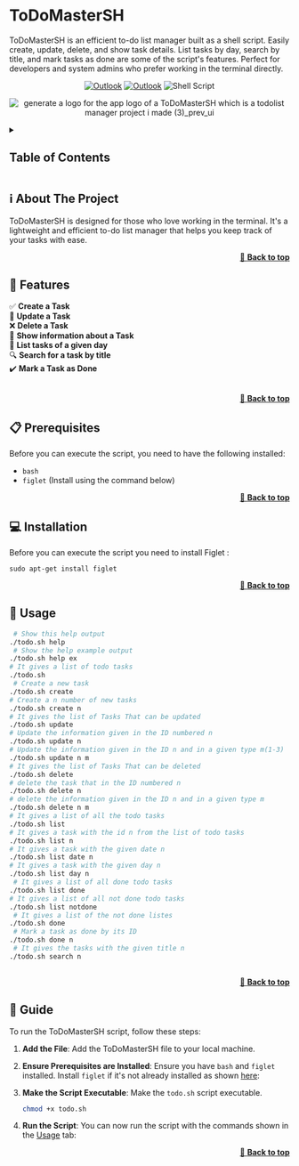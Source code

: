 # ToDoMasterSH 
ToDoMasterSH is an efficient to-do list manager built as a shell script. Easily create, update, delete, and show task details. List tasks by day, search by title, and mark tasks as done are some of the script's features. Perfect for developers and system admins who prefer working in the terminal directly. 

<div align="center">

[![Outlook](https://img.shields.io/badge/Microsoft_Outlook-0078D4?style=for-the-badge&logo=microsoft-outlook&logoColor=white)](mailto:fadi.bahtat@uir.ac.ma) 
[![Outlook](https://img.shields.io/badge/Microsoft_Outlook-0078D4?style=for-the-badge&logo=microsoft-outlook&logoColor=white)](mailto:saad.benmoussa@uir.ac.ma) 
![Shell Script](https://img.shields.io/badge/shell_script-%23121011.svg?style=for-the-badge&logo=gnu-bash&logoColor=white)

</div>

<div align="center">
  
  ![generate a logo for the app logo of a ToDoMasterSH which is a todolist manager project i made (3)_prev_ui](https://github.com/NotEmcee/ToDoMasterSH/assets/161209088/c91da679-8f7f-4e4b-b250-13669b69d452)


</div>

<details>
  <summary><h2> Table of Contents </h2></summary>
  <ul>
    <li><a href="#about-the-project">ℹ About The Project</a></li>
    <li><a href="#features">🚀 Features</a></li>
    <li><a href="#prerequisites">📋 Prerequisites</a></li>
    <li><a href="#installation">💻 Installation</a></li>
    <li><a href="#usage">📖 Usage</a></li>
    <li><a href="#guide">📝 Guide</a></li>
  </ul>
</details>




<h2 id="about-the-project"> ℹ About The Project </h2>

ToDoMasterSH is designed for those who love working in the terminal. It's a lightweight and efficient to-do list manager that helps you keep track of your tasks with ease.

<div align="right">
  
  [🔼 **Back to top**](#ToDoMasterSH)
  
  </div>

<h2 id="features"> 🚀 Features </h2>

✅ **Create a Task**  <br/>
📝 **Update a Task**  <br/>
❌ **Delete a Task**  <br/>
📄 **Show information about a Task** <br/>
📅 **List tasks of a given day** <br/>
🔍 **Search for a task by title** <br/>
✔️ **Mark a Task as Done** <br/><br/>

<div align="right">
  
  [🔼 **Back to top**](#ToDoMasterSH)
  
  </div>


  <h2 id="prerequisites"> 📋 Prerequisites </h2>

Before you can execute the script, you need to have the following installed:
- `bash`
- `figlet` (Install using the command below)

<div align="right">
  
  [🔼 **Back to top**](#ToDoMasterSH)
  
  </div>


<h2 id="installation"> 💻 Installation </h2>

Before you can execute the script you need to install Figlet :
```bach
sudo apt-get install figlet
```

<div align="right">
  
  [🔼 **Back to top**](#ToDoMasterSH)
  
  </div>


<h2 id="usage"> 📖 Usage </h2>


```bash
 # Show this help output        
./todo.sh help
 # Show the help example output            
./todo.sh help ex  
# It gives a list of todo tasks
./todo.sh
 # Create a new task
./todo.sh create
# Create a n number of new tasks               
./todo.sh create n
# It gives the list of Tasks That can be updated             
./todo.sh update
# Update the information given in the ID numbered n                 
./todo.sh update n
# Update the information given in the ID n and in a given type m(1-3)          
./todo.sh update n m
# It gives the list of Tasks That can be deleted          
./todo.sh delete
# delete the task that in the ID numbered n               
./todo.sh delete n
# delete the information given in the ID n and in a given type m            
./todo.sh delete n m
# It gives a list of all the todo tasks            
./todo.sh list
# It gives a task with the id n from the list of todo tasks               
./todo.sh list n
# It gives a task with the given date n             
./todo.sh list date n
# It gives a task with the given day n       
./todo.sh list day n
 # It gives a list of all done todo tasks
./todo.sh list done
# It gives a list of all not done todo tasks
./todo.sh list notdone
 # It gives a list of the not done listes          
./todo.sh done
 # Mark a task as done by its ID                 
./todo.sh done n
 # It gives the tasks with the given title n             
./todo.sh search n
            
```



<div align="right">
  
  [🔼 **Back to top**](#ToDoMasterSH)
  
  </div>


<h2 id="guide">📝 Guide</h2>

To run the ToDoMasterSH script, follow these steps:

1. **Add the File**: Add the ToDoMasterSH file to your local machine.
   

2. **Ensure Prerequisites are Installed**: Ensure you have `bash` and `figlet` installed. Install `figlet` if it's not already installed as shown [here](#installation):


3. **Make the Script Executable**: Make the `todo.sh` script executable.
    ```bash
    chmod +x todo.sh
    ```

4. **Run the Script**: You can now run the script with the commands shown in the [Usage](#Usage) tab:

    
<div align="right">
  
  [🔼 **Back to top**](#ToDoMasterSH)
  
</div>


